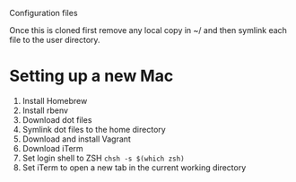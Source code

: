 Configuration files

Once this is cloned first remove any local copy in ~/ and then symlink each file to the user directory.

# Setting up a new Mac

1. Install Homebrew
2. Install rbenv
3. Download dot files
4. Symlink dot files to the home directory
5. Download and install Vagrant
6. Download iTerm
7. Set login shell to ZSH `chsh -s $(which zsh)`
8. Set iTerm to open a new tab in the current working directory

